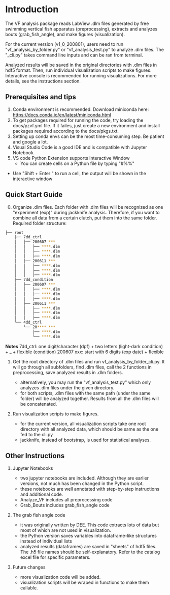 # Introduction

The VF analysis package reads LabView .dlm files generated by free swimming vertical fish apparatus (preprocessing), extracts and analyzes bouts (grab_fish_angle), and make figures (visualization).

For the current version (v1_0_200801), users need to run "vf_analysis_by_folder.py" or "vf_analysis_test.py" to analyze .dlm files. The "_cli.py" takes command line inputs and can be ran from terminal.

Analyzed results will be saved in the original directories with .dlm files in hdf5 format.
Then, run individual visualization scripts to make figures. Interactive console is recommended for running visualizations.
For more details, see the instructions section.

## Prerequisites and tips

1. Conda environment is recommended. Download miniconda here: <https://docs.conda.io/en/latest/miniconda.html>
2. To get packages required for running the code, try loading the docs/yzvf.yml file. If it failes, just create a new environment and install packages required according to the docs/pkgs.txt.
3. Setting up conda envs can be the most time-consuming step. Be patient and google a lot.
4. Visual Studio Code is a good IDE and is compatible with Jupyter Notebook
5. VS code Python Extension supports Interactive Window
    - You can create cells on a Python file by typing "#%%" 
- Use "Shift + Enter " to run a cell, the output will be shown in the interactive window

## Quick Start Guide

0. Organize .dlm files. Each folder with .dlm files will be recognized as one "experiment (exp)" during jackknife analysis. Therefore, if you want to combine all data from a certain clutch, put them into the same folder. Required folder structure:
```bash
├── root
    ├── 7dd_ctrl
    │   ├── 200607 ***
    │   │   ├── ****.dlm
    │   │   ├── ****.dlm
    │   │   ├── ****.dlm
    │   ├── 200611 ***
    │   │   ├── ****.dlm
    │   │   ├── ****.dlm
    │   │   ├── ****.dlm
    ├── 7dd_condition
    │   ├── 200607 ***
    │   │   ├── ****.dlm
    │   │   ├── ****.dlm
    │   │   ├── ****.dlm
    │   ├── 200611 ***
    │   │   ├── ****.dlm
    │   │   ├── ****.dlm
    │   │   ├── ****.dlm
    └── 4dd_ctrl
        └── 20**** ***
			├── ****.dlm
            └── ****.dlm
```

**Notes** 
7dd_ctrl: one digit/character (dpf) + two letters (light-dark condition) + _ + flexible (condition)
200607 xxx: start with 6 digits (exp date) + flexible

1. Get the root directory of .dlm files and run vf_analysis_by_folder_cli.py. It will go through all subfolders, find .dlm files, call the 2 functions in preprocessing, save analyzed results in .dlm folders.
    - alternatively, you may run the "vf_analysis_test.py" which only analyzes .dlm files under the given directory.
    - for both scripts, .dlm files with the same path (under the same folder) will be analyzed together. Results from all the .dlm files will be concatenated.

2. Run visualization scripts to make figures. 
    - for the current version, all visualization scripts take one root directory with all analyzed data, which should be same as the one fed to the cli.py
    - jackknife, instead of bootstrap, is used for statistical analyses.

## Other Instructions

1. Jupyter Notebooks
    - two jupyter notebooks are included. Although they are earlier versions, not much has been changed in the Python script.
    - these notebooks are well annotated with step-by-step instructions and additional code.
    - Analyze_VF includes all preprocessing code
    - Grab_Bouts includes grab_fish_angle code

2. The grab fish angle code
    - it was originally written by DEE. This code extracts lots of data but most of which are not used in visualization.
    - the Python version saves variables into dataframe-like structures instead of individual lists
    - analyzed results (dataframes) are saved in "sheets" of hdf5 files. The .h5 file names should be self-explanatory. Refer to the catalog excel file for specific parameters.

3. Future changes
    - more visualization code will be added.
    - visualization scripts will be wraped in functions to make them callable.